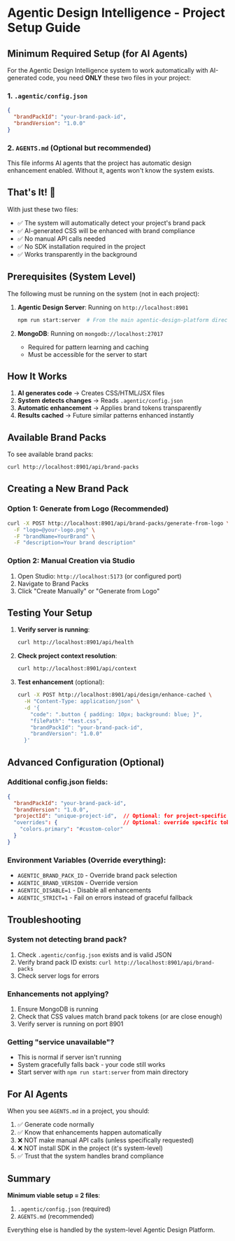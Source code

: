 # Agentic Design Intelligence - Project Setup Guide

## Minimum Required Setup (for AI Agents)

For the Agentic Design Intelligence system to work automatically with AI-generated code, you need **ONLY** these two files in your project:

### 1. `.agentic/config.json`
```json
{
  "brandPackId": "your-brand-pack-id",
  "brandVersion": "1.0.0"
}
```

### 2. `AGENTS.md` (Optional but recommended)
This file informs AI agents that the project has automatic design enhancement enabled. Without it, agents won't know the system exists.

## That's It! 🎉

With just these two files:
- ✅ The system will automatically detect your project's brand pack
- ✅ AI-generated CSS will be enhanced with brand compliance
- ✅ No manual API calls needed
- ✅ No SDK installation required in the project
- ✅ Works transparently in the background

## Prerequisites (System Level)

The following must be running on the system (not in each project):

1. **Agentic Design Server**: Running on `http://localhost:8901`
   ```bash
   npm run start:server  # From the main agentic-design-platform directory
   ```

2. **MongoDB**: Running on `mongodb://localhost:27017`
   - Required for pattern learning and caching
   - Must be accessible for the server to start

## How It Works

1. **AI generates code** → Creates CSS/HTML/JSX files
2. **System detects changes** → Reads `.agentic/config.json`
3. **Automatic enhancement** → Applies brand tokens transparently
4. **Results cached** → Future similar patterns enhanced instantly

## Available Brand Packs

To see available brand packs:
```bash
curl http://localhost:8901/api/brand-packs
```

## Creating a New Brand Pack

### Option 1: Generate from Logo (Recommended)
```bash
curl -X POST http://localhost:8901/api/brand-packs/generate-from-logo \
  -F "logo=@your-logo.png" \
  -F "brandName=YourBrand" \
  -F "description=Your brand description"
```

### Option 2: Manual Creation via Studio
1. Open Studio: `http://localhost:5173` (or configured port)
2. Navigate to Brand Packs
3. Click "Create Manually" or "Generate from Logo"

## Testing Your Setup

1. **Verify server is running**:
   ```bash
   curl http://localhost:8901/api/health
   ```

2. **Check project context resolution**:
   ```bash
   curl http://localhost:8901/api/context
   ```

3. **Test enhancement** (optional):
   ```bash
   curl -X POST http://localhost:8901/api/design/enhance-cached \
     -H "Content-Type: application/json" \
     -d '{
       "code": ".button { padding: 10px; background: blue; }",
       "filePath": "test.css",
       "brandPackId": "your-brand-pack-id",
       "brandVersion": "1.0.0"
     }'
   ```

## Advanced Configuration (Optional)

### Additional config.json fields:
```json
{
  "brandPackId": "your-brand-pack-id",
  "brandVersion": "1.0.0",
  "projectId": "unique-project-id",  // Optional: for project-specific patterns
  "overrides": {                     // Optional: override specific tokens
    "colors.primary": "#custom-color"
  }
}
```

### Environment Variables (Override everything):
- `AGENTIC_BRAND_PACK_ID` - Override brand pack selection
- `AGENTIC_BRAND_VERSION` - Override version
- `AGENTIC_DISABLE=1` - Disable all enhancements
- `AGENTIC_STRICT=1` - Fail on errors instead of graceful fallback

## Troubleshooting

### System not detecting brand pack?
1. Check `.agentic/config.json` exists and is valid JSON
2. Verify brand pack ID exists: `curl http://localhost:8901/api/brand-packs`
3. Check server logs for errors

### Enhancements not applying?
1. Ensure MongoDB is running
2. Check that CSS values match brand pack tokens (or are close enough)
3. Verify server is running on port 8901

### Getting "service unavailable"?
- This is normal if server isn't running
- System gracefully falls back - your code still works
- Start server with `npm run start:server` from main directory

## For AI Agents

When you see `AGENTS.md` in a project, you should:
1. ✅ Generate code normally
2. ✅ Know that enhancements happen automatically
3. ❌ NOT make manual API calls (unless specifically requested)
4. ❌ NOT install SDK in the project (it's system-level)
5. ✅ Trust that the system handles brand compliance

## Summary

**Minimum viable setup = 2 files**:
1. `.agentic/config.json` (required)
2. `AGENTS.md` (recommended)

Everything else is handled by the system-level Agentic Design Platform.